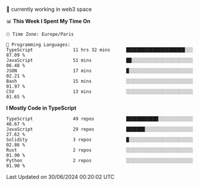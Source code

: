 🔭 currently working in web3 space

<!--START_SECTION:waka-->
📊 **This Week I Spent My Time On** 

```text
🕑︎ Time Zone: Europe/Paris

💬 Programming Languages: 
TypeScript               11 hrs 32 mins      ██████████████████████░░░   87.09 % 
JavaScript               51 mins             ██░░░░░░░░░░░░░░░░░░░░░░░   06.48 % 
JSON                     17 mins             █░░░░░░░░░░░░░░░░░░░░░░░░   02.21 % 
Bash                     15 mins             ░░░░░░░░░░░░░░░░░░░░░░░░░   01.97 % 
CSV                      13 mins             ░░░░░░░░░░░░░░░░░░░░░░░░░   01.65 % 
```

**I Mostly Code in TypeScript** 

```text
TypeScript               49 repos            ████████████░░░░░░░░░░░░░   46.67 % 
JavaScript               29 repos            ███████░░░░░░░░░░░░░░░░░░   27.62 % 
Solidity                 3 repos             █░░░░░░░░░░░░░░░░░░░░░░░░   02.86 % 
Rust                     2 repos             ░░░░░░░░░░░░░░░░░░░░░░░░░   01.90 % 
Python                   2 repos             ░░░░░░░░░░░░░░░░░░░░░░░░░   01.90 % 
```




 Last Updated on 30/06/2024 00:20:02 UTC
<!--END_SECTION:waka-->
